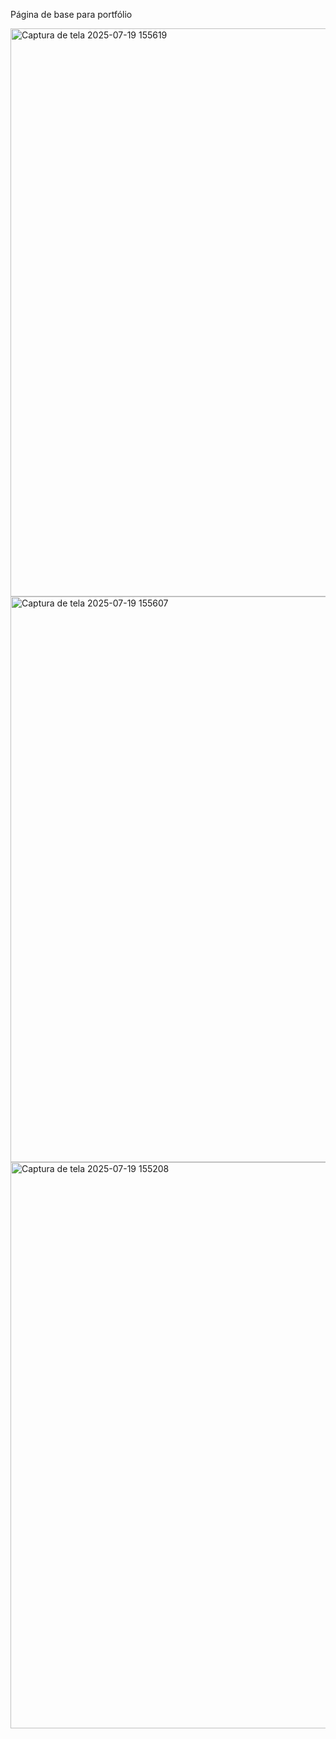 Página de base para portfólio 

<img width="1903" height="909" alt="Captura de tela 2025-07-19 155619" src="https://github.com/user-attachments/assets/4c8563dd-a5f9-466e-82f6-bc15962fe99f" />
<img width="1901" height="905" alt="Captura de tela 2025-07-19 155607" src="https://github.com/user-attachments/assets/2af6d701-f6df-49a6-89aa-bb12f1c57bf6" />
<img width="1904" height="906" alt="Captura de tela 2025-07-19 155208" src="https://github.com/user-attachments/assets/5823c337-1891-4faf-af69-6272e25b188e" />
